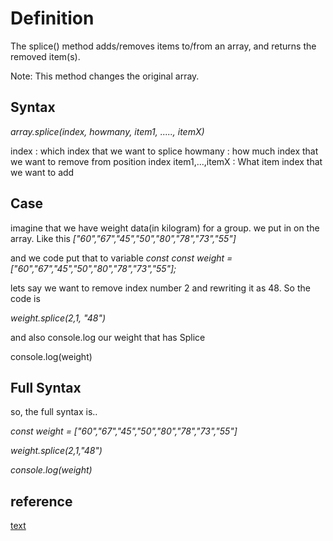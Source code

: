 # Definition
The splice() method adds/removes items to/from an array, and returns the removed item(s).

Note: This method changes the original array.

## Syntax
*array.splice(index, howmany, item1, ....., itemX)*

index : which index that we want to splice
howmany : how much index that we want to remove from position index
item1,...,itemX : What item index that we want to add

## Case
imagine that we have weight data(in kilogram) for a group. we put in on the array. Like this
*["60","67","45","50","80","78","73","55"]*

and we code put that to variable *const*
*const weight = ["60","67","45","50","80","78","73","55"];*

lets say we want to remove index number 2 and rewriting it as 48. So the code is

*weight.splice(2,1, "48")*

and also console.log our weight that has Splice

console.log(weight)

## Full Syntax
so, the full syntax is..

*const weight = ["60","67","45","50","80","78","73","55"]*

*weight.splice(2,1,"48")*

*console.log(weight)*

## reference
[text](https://developer.mozilla.org/en-US/docs/Web/JavaScript/Reference/Global_Objects/Array/splice)